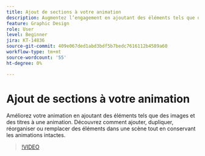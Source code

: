 ```yaml
---
title: Ajout de sections à votre animation
description: Augmentez l’engagement en ajoutant des éléments tels que des images et des titres à une animation
feature: Graphic Design
role: User
level: Beginner
jira: KT-14836
source-git-commit: 409e067ded1abd3bdf5b7bedc7616112b4589a60
workflow-type: tm+mt
source-wordcount: '55'
ht-degree: 0%

---
```


# Ajout de sections à votre animation

Améliorez votre animation en ajoutant des éléments tels que des images et des titres à une animation. Découvrez comment ajouter, dupliquer, réorganiser ou remplacer des éléments dans une scène tout en conservant les animations intactes.

>[!VIDEO](https://video.tv.adobe.com/v/3426982?quality=12&learn=on&hidetitle=true)
